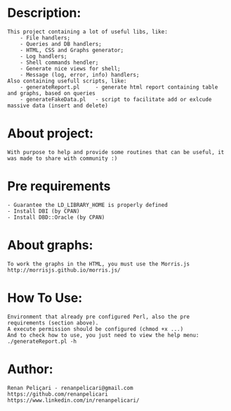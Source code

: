 # Description:
	This project containing a lot of useful libs, like:
	    - File handlers;
	    - Queries and DB handlers;
	    - HTML, CSS and Graphs generator;
	    - Log handlers;
	    - Shell commands hendler;
	    - Generate nice views for shell;
	    - Message (log, error, info) handlers;
	Also containing usefull scripts, like:
	    - generateReport.pl     - generate html report containing table and graphs, based on queries
	    - generateFakeData.pl   - script to facilitate add or exlcude massive data (insert and delete)
    
# About project:
    With purpose to help and provide some routines that can be useful, it was made to share with community :)

# Pre requirements
    - Guarantee the LD_LIBRARY_HOME is properly defined
    - Install DBI (by CPAN)
    - Install DBD::Oracle (by CPAN)

# About graphs:
	To work the graphs in the HTML, you must use the Morris.js
	http://morrisjs.github.io/morris.js/
	
# How To Use:
    Environment that already pre configured Perl, also the pre requirements (section above).
    A execute permission should be configured (chmod +x ...)
    And to check how to use, you just need to view the help menu: ./generateReport.pl -h

# Author:
	Renan Peliçari - renanpelicari@gmail.com
	https://github.com/renanpelicari
	https://www.linkedin.com/in/renanpelicari/    
